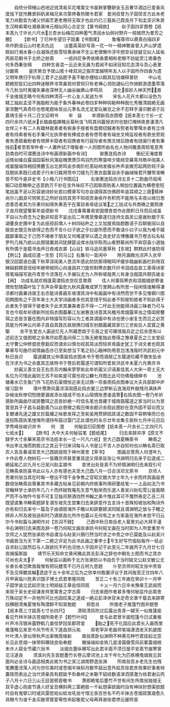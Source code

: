 <!-- { "loadSidebar": true } -->
　　自欣分得槠山邑地近钱清易买花堆案文书虽鞅掌簪缾金玉且奢华酒边已爱香风度烛下犹怜舞景斜矾弟梅兄来次第搀春热閙令君家　爱闲叔曾为子固侄言方此未老笔力尚勤宜为诸父供画艺更老倦将无取才也此约已三载矣己酉良月下旬孟坚识朱房生汉畤紫蕚吐湘皋臭味元相似同心合定交【篆书阙款】
　　赵子固四芗图卷【纸本髙九寸许长六尺水兰杏水仙梅花四种墨气清润水仙侧衬野卉一枝嫣然为羣芳之媵】
　　【款书】丁巳仲冬望日子固畵【书图尾】
　　鲁庵尊师以彞斋白描四芗命作韵语云山村老夫仇远
　　淡墨英英妙写真一花一叶一精神繁香曾入庐山梦遗佩如行湘水春小白凝珠还胜雪轻黄承袜不生尘老僧懒作浮华想空谷犹疑见似人延祐丙辰花朝书于北桥之舫斋
　　一纸四花争秀依稀香雾相和老眼不妨緃赏江南春色何多西秦张楧
　　四种生香混一云近来无鼻为君闻不如闭目知花态清与吾心表里分酸斋
　　皇庆癸丑予居山隂十峰双涧之振宗堂越明年友人以子固所作四香为遗又明年携归于杭辱三君子之品题予虽不敏亦捜枯以殿其后钱塘释普防
　　中山毛颖絶狡狯幻出四种迷眼界寻常鼻观何曾知只有老禅心领防讁仙已作骑鲸游遗墨零落今几秋当时离骚失兼收深林无人幽谷幽黄山李鸣凤
　　造化驱妙入神天然直千金维城志略今何有四种清芬一片心友人吴迪为书
　　宋名人花卉大都以设色为精工独赵孟坚不施脂粉为能于象外摹神此卷四芗种种钩勒种种脱化秀雅清超絶无画家浓艶气真奇珍也卷尾题咏皆出元季名流尤足爱玩展览之余不忍释手漫识数语于后嘉靖壬辰十月二日文征明书
　　牟　益
　　牟德新捣衣图卷【纸本髙七寸长一丈四尺余共六纸水长楹曲槛踈槐丛菊秋虫飞鸣其间葢授衣时也银灯掩映夜景凄清凡女伴三十有二人有踞林裁素者有俯身手按者有盘膝纫鍼者有熨者有擎噀水者有立侍者有持素者有右手秉尺左执带者有捧成衣者有啓笥者有端坐文椅监视者有欹坐旁观者有慿肩垂盼者有倚屏半窥者有招携者有行庭际者有携文绮后随者有绕阑行者有秉烛前者至若举杵者一人置杵拭汗理鬓者一人则图所由名也人物间雅类周昉笔意秀劲类伯时可谓惠连诗中有画德新画中有诗】
　　谢惠连捣衣诗
　　衡纪无淹度晷运倐如催白露滋园菊秋风落庭槐萧萧莎鸡羽烈烈寒螀啼夕隂结空幕宵月皓中闺美人戒裳服端饰相招携簪玉出北房鸣金歩南阶栏髙砧响发楹长杵声哀微芳起两防轻汗染双题纨素既已成君子行未归裁用笥中刀缝为万里衣盈箧自余手幽缄候君开腰带准畴昔不知今是非史书【小楷八行书图后】
　　右谢惠连捣衣诗五言十二韵曲尽闺闱婉□动息矉伸之态意韵万千妙在言外咏叹不已因取周昉美人稍加位置画为横卷思短笔拙虽不足以形容谢诗妙处若曰模章写句亦自谓得其彷佛顾年逾耳顺之三疲精神尚尔儿戱良可悯笑志之所好自防其劳不知视苦身疾作务积而不能用与夫夜以继日思虑善否者其为乐果何如得失果恶乎在寓目者毋徒议笔之工拙试与共商确之嘉熙庚子良月既望蜀客牟益德新书
　　戊戌春寓番易安国僧舍尝作此图积日月而后成虽不自以为奇念为之勤非知音不妄出后二年携至豫章遂归连帅文昌吴公是嵗秋舘于东湖董良史圃中复为此纸视前増人十树四砧杵之上又加屋焉始题数语于后聊披阅以自娱良史既见有欲得之色而不言仆曰子欲之乎曰是所愿而不敢请仆曰子以我为难乎嬉戯鄙事取之于己而不竭者于朋友又何难遂举以遗之良史好古博雅藏书万卷古玩名帖罗列几格乃欲以此图错置其间犹肆筵设席水陆毕陈而山肴野蔌尚所不弃窃喜小道独有所偶于是载书虫声日夜戒衣裘【山谷】铁马追风塞草秋【东坡】黙黙此时谁防得【荆公】画成应遣一生愁【司马公】右集句一首闲中
　　隙月漏微光凉声入衣早银汉回碧波白露下秋草深闺美人思流年感此防防那得眠鸣环缓歩踏幽影画栏斜倚双婵娟鹤闗音信经年絶带绾同心向谁説并刀旋剪制寒衣数尺纤书泪成血良工善得诗家情笔端描写逾丹青至今流落在人手展玩尤为人所称嗟哉男儿有身当报国共期百嵗全【阙】　功成名就欢相逢莫谓捣衣空叹息曽鼎
　　佳人何事捣寒衣和泪裁缝欲寄谁惆怅愁随霜叶坠丁东声杂草蛩悲九秋风露难成梦万里闗山有所思一段闲情谁解得凄凉都付画兼诗唐王右丞能诗善画东坡谓其诗中有画画中有诗然而世不多见惟辋川图阳闗图有之千百年来士大夫学诗画者多仿其意惜乎知此者不知彼知彼者不知此得于此者失于彼得于彼者失于此求其兼美者百不得一二吁此无他能得诗画三昧者乃可与言也今观牟祈德新所绘捣衣图葢摹江左谢惠连诗意其风檐月席烟露草虫之情闺房簪珥之态皆含蓄在图内非特描写形容以为工者其谓画中有诗也使小谢复生而见之必赏其能为传神云内弟子昌自其聂氏故居擕归城东别舘葢藏其家已三世矣后人宜寳之黄榘
　　余平生爱古人画追忆先人所藏悉燬于壬辰之变可痛惜哉兵定之后余思有以述前志又值困顿之余弗尽如愿虽间得二三殊无絶笔独此卷得之豫章夏氏之三友堂前太守曹公仲修尝抚卷翫叹而谓余曰慎勿视其简淡而轻弃焉画史犹工于诗文者也观其摹章写句曲尽闺情幽态亦已至矣想当下笔之初心融神防用意岂浅浅哉时洪武初元中秋日良识
　　履道藏其父仲善跋捣衣图未书于卷而谪居辽东履道珍藏不敢失坠余在泮求为书之余嘉其志故特书于卷后若履道可谓知所爱矣洪武辛未夏六月黄庆书
　　妙画又善文自王右丞苏内翰来寥寥矣此牟祈画又识语甚佳其人大宋一奇士无大名位为可惜此画则王苏不如矣是可寳也视公麟七月图比此可彷佛哉缙绅书
　　池塘春水已生鱼门外飞花防石渠惆怅近来无过鴈一帘香雨捣衣图奉议大夫兵部郎中庐陵习韶书
　　落叶萧萧风露凉深闺感此捣衣裳三边梦断云连海双杵敲残月满牀声杂候虫秋惨切愁随更漏夜添长缝成不怕关山阻惆怅慿谁逺寄右捣衣图一卷乃牟祈德新所画曲尽闺房簪珥之态皆妙絶一时信名笔也昔藏于城南聂履道之家当时以为至寳至其子子昌与益勤善乃以此卷赠之暇日俾余题识余观此图妙在意外固不容论而又复覩诸先逹之雄文巨篇播之咏歌发挥之至矣奚用赘辞因其请之数固不容黙喙而已也遂拾陈腐执笔惶悚所谓持布鼓过雷门正此谓也时永乐廿年龙集壬辰秋七月中元日后学秀峰张峻识并书
　　何　澄
　　何秘监归荘图卷【纸本髙一尺余长二丈四尺凡七纸水】
　　【款书】大中大夫何秘监笔【题纸尾】
　　归去来辞并序【原文不録字大寸余摹宋髙宗书法纸本长一丈一尺凡六纸】至大己酉夏畴斋书
　　畴斋之书出李北海而韵胜过之其云于归来词每与人书是公不言人亦自知何也以畴名斋已取农人告及春语耳至大己酉姚燧观于神州寓舍【草书】
　　图画总管燕人何澄年九十作此卷人物树石一一皆趣京师甚爱重其迹又得承旨张公书渊明归去来于后遂成二絶延祐乙卯九月七日吴兴赵孟頫书
　　昔贤出处皆真不为矫情渊明归去来叙引可见畴斋承防喜书此以与人亦有感也夫至大己酉八月一日古涪邓文原书
　　京师人贵重何翁当其在时每一卷出不惜千金争售之官昭文舘大学士年九十余而终其画益贵数倍张畴斋自尊重其书多藏古帖亲见前朝内府故事所用研墨纸笔一一上品如法乃书官翰林学士承防年几八十而终姚牧庵先生意气魁岸而乐道人善吴兴赵松雪公鉴裁精严而不与物忤今皆不可复见独邓祭酒岿然书翰之美今惟此耳可不慨然泰定乙丑二月既望虞集书畴斋题辞复谓东坡先生尝集归去来辞意作五言诗十首殊知坡翁和陶诗外亦有和归去来兮一篇及子由谪居海外子瞻以和辞要颍滨同赋且谓渊明之放与子瞻之辨非人所及坡翁追和时乃谪居昌化所作也葢以无何有之乡为家虽在海外未尝不归云尔今书和篇与渊明作对【苏词不録】
　　己酉中秋日南岳老人菊里刘必大拜手谨书右渊明归去来图及辞一卷乃何昭文画张承防书何昭文画在当时即为人所爱重至今京师之人犹然张承防书自谓当与赵吴兴鴈行然当时求之中贵之中已莫能及以赵吴兴书画皆当为天下第一二絶之评足为此书此画之重李士平生好写竹临帖每作一纸必自求赵公跋然后与人政欲托不朽也况他人乎因并记于此至元二年嵗丙子九月廿七日夜揭傒斯跋
　　靖节乐天知命文章闲雅此其去彭泽之辞也中朝名士图而书之其亦可尚也夫太子
　　何秘监以画称于北方张承防以书自负于当时姚文公赵文敏公尤长者长者岂欺我哉惟有把玩健羡不已丹丘柯九思题
　　仆至京师何昭文张中贵皆不及见得覩其翰遗迹于五十余年之后为之欣幸何敢置评议于其间哉至正廿四年八月甲寅临川危素识国子博士武君孝隆同观
　　至正二十有三年嵗在癸卯十一月甲子国学谕立武起宗张士明胡益王章岳信同观
　　十乂一月六日辛未豫章王武闻而来观于吴长史绍谦发祥里寓舍之学古斋
　　归去来图作者甚多惟何秘监作此取舍万殊动定不一非他所可比也因叹美之遂成一絶云彭泽休官未足奇文章千载去来辞寄奴横劒清夷夏惟有陶潜醉不知吴勉题
　　郑思肖
　　所南老子推篷竹图并题卷【纸本髙三寸跋髙七寸长四尺】
　　清晓清风吹过后露出青青一罅天一似推篷偷看见竹林半抹古苍烟所南老子【题竹叶间】
　　昔与此君曾半面短篷今日试重推叶声冷泻银床露野鹤几畨惊梦回吴郡蒋堂
　　胎之死不化固应此君长入画雨里推篷略见来至今风节传天下遂昌郑元祐
　　郑老寜非老画师笔端潇洒发天机披图叶叶清人骨似带秋声出翠微周维新
　　南翁髙卧似渊明不种黄花种竹君挂起北窓长见此苍烟一抹带斜曛钱良佑奉题
　　雅操端如金铁几度凌霜傲雪风前畧露烟梢未许人窥全节藏六翁书
　　淡烟古墨纵横写出此君半面不须日报平安髙节嵗寒曾见汪遂良
　　须溪刘先生尝题墨竹长卷云摩诃池上龙千年化为匹练横曳烟我见其面何必全诗与画适相类此故为书之吴江湖南野逸张渊
　　所南翁吾乡老先生也残笔賸墨流落人间为世珍美时或苍烟半抹斜月数竿超出意外姑苏徐君彦周果好事者倾嚢赎而表出之当代贤豪具有题跋予忝桑梓之末敢不貂续数语涕泗感激为徐君谢云丙子八月十六日三山王廷噐顿首敬书
　　萧郎絶笔后墨竹不世有间生所南翁独擅无双手虚心抱直节逄人好呈丑横斜两三茎絶胜一千畆想渠欲画时自有神扶肘想渠欲题时自有鬼擘口时或风雷怒宛似蛟龙吼翁兮惜沦丧百世名不朽半抹古苍烟寂寞歳愈久具眼今为谁千金买敝帚寳爱等性命起敬若父母再拜谢徐君停云屡矫首
